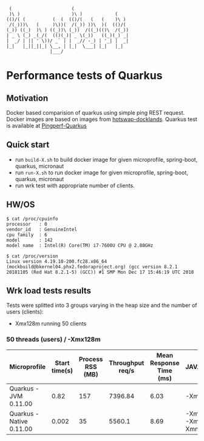      (                      (
     )\ )                   )\ )            (
    (()/( (          (  (  (()/(   (   (    )\ )
     /(_)))\   (     )\))(  /(_)) ))\  )(  (()/(
    (_)) ((_)  )\ ) ((_))\ (_))  /((_)(()\  /(_))
    | _ \ (_) _(_/(  (()(_)| _ \(_))   ((_)(_) _|
    |  _/ | || ' \))/ _` | |  _// -_) | '_| |  _|
    |_|   |_||_||_| \__, | |_|  \___| |_|   |_|
                    |___/

# Performance tests of Quarkus

## Motivation

Docker based comparision of quarkus using simple ping REST request. Docker images are based
on images from [hotswap-docklands](https://github.com/HotswapProjects/hotswap-docklands). Quarkus test is available
at [Pingperf-Quarkus](https://github.com/HotswapProjects/pingperf-quarkus)

## Quick start

* run `build-X.sh` to build docker image for given microprofile, spring-boot, quarkus, micronaut
* run `run-X.sh` to run docker image for given microprofile, spring-boot, quarkus, micronaut
* run wrk test with appropriate number of clients.

## HW/OS
```
$ cat /proc/cpuinfo
processor	: 0
vendor_id	: GenuineIntel
cpu family	: 6
model		: 142
model name	: Intel(R) Core(TM) i7-7600U CPU @ 2.80GHz

$ cat /proc/version 
Linux version 4.19.10-200.fc28.x86_64 (mockbuild@bkernel04.phx2.fedoraproject.org) (gcc version 8.2.1 20181105 (Red Hat 8.2.1-5) (GCC)) #1 SMP Mon Dec 17 15:46:19 UTC 2018
```

## Wrk load tests results

Tests were splitted into 3 groups varying in the heap size and the number of users (clients):

- Xmx128m running 50 clients

### 50 threads (users) / -Xmx128m

|Microprofile|Start time(s)|Process RSS (MB)|Throughput req/s|Mean Response Time (ms)|JAVA_OPTS|
|------------|-------------|----------------|----------------|-----------------------|---------|
|Quarkus - JVM 0.11.00|0.82|157|7396.84|6.03|-Xmx128m|
|Quarkus - Native 0.11.00|0.002|35|5560.1|8.69|-Xmx128m -Xms25m -Xmn100m|

